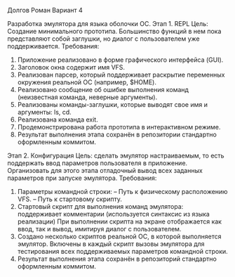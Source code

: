 Долгов Роман Вариант 4

Разработка эмулятора для языка оболочки ОС.
Этап 1. REPL 
Цель: Создание минимального прототипа. Большинство функций в нем пока 
представляют собой заглушки, но диалог с пользователем уже поддерживается. 
Требования: 
1. Приложение реализовано в форме графического интерфейса 
(GUI). 
2. Заголовок окна содержит имя VFS. 
3. Реализован парсер, который поддерживает раскрытие переменных 
окружения реальной ОС (например, $HOME). 
4. Реализовано сообщение об ошибке выполнения команд (неизвестная команда, неверные 
аргументы).
5. Реализованы команды-заглушки, которые выводят свое имя и аргументы: ls, 
cd. 
6. Реализована команда exit. 
7. Продемонстрирована работа прототипа в интерактивном режиме.  
8. Результат выполнения этапа сохранён в репозитории стандартно 
оформленным коммитом.

Этап 2. Конфигурация 
Цель: сделать эмулятор настраиваемым, то есть поддержать ввод параметров 
пользователя в приложение. Организовать для этого этапа отладочный вывод всех 
заданных параметров при запуске эмулятора. 
Требования: 
1. Параметры командной строки: – Путь к физическому расположению VFS. – Путь к стартовому скрипту. 
2. Стартовый скрипт для выполнения команд эмулятора: поддерживает 
комментарии (используется синтаксис из языка реализации)
При выполнении скрипта на экране отображается как ввод, так и вывод, имитируя диалог с пользователем. 
3. Создано несколько скриптов реальной ОС, в которой выполняется эмулятор. 
Включены в каждый скрипт вызовы эмулятора для тестирования всех 
поддерживаемых параметров командной строки. 
4. Результат выполнения этапа сохранён в репозиторий стандартно 
оформленным коммитом. 


